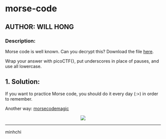# morse-code
## AUTHOR: WILL HONG

### Description:
Morse code is well known. Can you decrypt this?
Download the file [here](https://artifacts.picoctf.net/c/79/morse_chal.wav).

Wrap your answer with picoCTF{}, put underscores in place of pauses, and use all lowercase.

## 1. Solution:

If you want to practice Morse code, you should do it every day (:>) in order to remember.

Another way: [morsecodemagic](https://morsecodemagic.com/morse-code-audio-decoder/)

<p align="center">
  <img src="https://media.giphy.com/media/l3q2K5jinAlChoCLS/giphy.gif" />
</p>

---

minhchi
